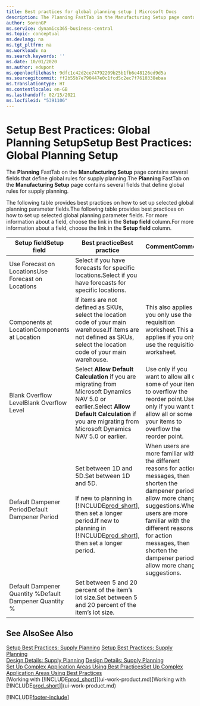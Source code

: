 ```yaml
---
title: Best practices for global planning setup | Microsoft Docs
description: The Planning FastTab in the Manufacturing Setup page contains several fields that define global rules for supply planning.
author: SorenGP
ms.service: dynamics365-business-central
ms.topic: conceptual
ms.devlang: na
ms.tgt_pltfrm: na
ms.workload: na
ms.search.keywords: ''
ms.date: 10/01/2020
ms.author: edupont
ms.openlocfilehash: 9dfc1c42d2ce74792209b25b1fb6e48126ed9d5a
ms.sourcegitcommit: ff2b55b7e790447e0c1fcd5c2ec7f7610338ebaa
ms.translationtype: HT
ms.contentlocale: en-GB
ms.lasthandoff: 02/15/2021
ms.locfileid: "5391106"
---
```

# <a name="setup-best-practices-global-planning-setup"></a><span data-ttu-id="36acf-103">Setup Best Practices: Global Planning Setup</span><span class="sxs-lookup"><span data-stu-id="36acf-103">Setup Best Practices: Global Planning Setup</span></span>
<span data-ttu-id="36acf-104">The **Planning** FastTab on the **Manufacturing Setup** page contains several fields that define global rules for supply planning.</span><span class="sxs-lookup"><span data-stu-id="36acf-104">The **Planning** FastTab on the **Manufacturing Setup** page contains several fields that define global rules for supply planning.</span></span>  

 <span data-ttu-id="36acf-105">The following table provides best practices on how to set up selected global planning parameter fields.</span><span class="sxs-lookup"><span data-stu-id="36acf-105">The following table provides best practices on how to set up selected global planning parameter fields.</span></span> <span data-ttu-id="36acf-106">For more information about a field, choose the link in the **Setup field** column.</span><span class="sxs-lookup"><span data-stu-id="36acf-106">For more information about a field, choose the link in the **Setup field** column.</span></span>  

|<span data-ttu-id="36acf-107">Setup field</span><span class="sxs-lookup"><span data-stu-id="36acf-107">Setup field</span></span>|<span data-ttu-id="36acf-108">Best practice</span><span class="sxs-lookup"><span data-stu-id="36acf-108">Best practice</span></span>|<span data-ttu-id="36acf-109">Comment</span><span class="sxs-lookup"><span data-stu-id="36acf-109">Comment</span></span>|  
|-----------------|-------------------|-------------|  
|<span data-ttu-id="36acf-110">Use Forecast on Locations</span><span class="sxs-lookup"><span data-stu-id="36acf-110">Use Forecast on Locations</span></span>|<span data-ttu-id="36acf-111">Select if you have forecasts for specific locations.</span><span class="sxs-lookup"><span data-stu-id="36acf-111">Select if you have forecasts for specific locations.</span></span>||  
|<span data-ttu-id="36acf-112">Components at Location</span><span class="sxs-lookup"><span data-stu-id="36acf-112">Components at Location</span></span>|<span data-ttu-id="36acf-113">If items are not defined as SKUs, select the location code of your main warehouse.</span><span class="sxs-lookup"><span data-stu-id="36acf-113">If items are not defined as SKUs, select the location code of your main warehouse.</span></span>|<span data-ttu-id="36acf-114">This also applies if you only use the requisition worksheet.</span><span class="sxs-lookup"><span data-stu-id="36acf-114">This also applies if you only use the requisition worksheet.</span></span>|  
|<span data-ttu-id="36acf-115">Blank Overflow Level</span><span class="sxs-lookup"><span data-stu-id="36acf-115">Blank Overflow Level</span></span>|<span data-ttu-id="36acf-116">Select **Allow Default Calculation** if you are migrating from Microsoft Dynamics NAV 5.0 or earlier.</span><span class="sxs-lookup"><span data-stu-id="36acf-116">Select **Allow Default Calculation** if you are migrating from Microsoft Dynamics NAV 5.0 or earlier.</span></span>|<span data-ttu-id="36acf-117">Use only if you want to allow all or some of your items to overflow the reorder point.</span><span class="sxs-lookup"><span data-stu-id="36acf-117">Use only if you want to allow all or some of your items to overflow the reorder point.</span></span>|  
|<span data-ttu-id="36acf-118">Default Dampener Period</span><span class="sxs-lookup"><span data-stu-id="36acf-118">Default Dampener Period</span></span>|<span data-ttu-id="36acf-119">Set between 1D and 5D.</span><span class="sxs-lookup"><span data-stu-id="36acf-119">Set between 1D and 5D.</span></span><br /><br /> <span data-ttu-id="36acf-120">If new to planning in [!INCLUDE[prod_short](includes/prod_short.md)], then set a longer period.</span><span class="sxs-lookup"><span data-stu-id="36acf-120">If new to planning in [!INCLUDE[prod_short](includes/prod_short.md)], then set a longer period.</span></span>|<span data-ttu-id="36acf-121">When users are more familiar with the different reasons for action messages, then shorten the dampener period to allow more change suggestions.</span><span class="sxs-lookup"><span data-stu-id="36acf-121">When users are more familiar with the different reasons for action messages, then shorten the dampener period to allow more change suggestions.</span></span>|  
|<span data-ttu-id="36acf-122">Default Dampener Quantity %</span><span class="sxs-lookup"><span data-stu-id="36acf-122">Default Dampener Quantity %</span></span>|<span data-ttu-id="36acf-123">Set between 5 and 20 percent of the item’s lot size.</span><span class="sxs-lookup"><span data-stu-id="36acf-123">Set between 5 and 20 percent of the item’s lot size.</span></span>||  

## <a name="see-also"></a><span data-ttu-id="36acf-124">See Also</span><span class="sxs-lookup"><span data-stu-id="36acf-124">See Also</span></span>  
 <span data-ttu-id="36acf-125">[Setup Best Practices: Supply Planning](setup-best-practices-supply-planning.md) </span><span class="sxs-lookup"><span data-stu-id="36acf-125">[Setup Best Practices: Supply Planning](setup-best-practices-supply-planning.md) </span></span>  
 <span data-ttu-id="36acf-126">[Design Details: Supply Planning](design-details-supply-planning.md) </span><span class="sxs-lookup"><span data-stu-id="36acf-126">[Design Details: Supply Planning](design-details-supply-planning.md) </span></span>  
 [<span data-ttu-id="36acf-127">Set Up Complex Application Areas Using Best Practices</span><span class="sxs-lookup"><span data-stu-id="36acf-127">Set Up Complex Application Areas Using Best Practices</span></span>](set-up-complex-application-areas-using-best-practices.md)  
 <span data-ttu-id="36acf-128">[Working with [!INCLUDE[prod_short](includes/prod_short.md)]](ui-work-product.md)</span><span class="sxs-lookup"><span data-stu-id="36acf-128">[Working with [!INCLUDE[prod_short](includes/prod_short.md)]](ui-work-product.md)</span></span>


[!INCLUDE[footer-include](includes/footer-banner.md)]